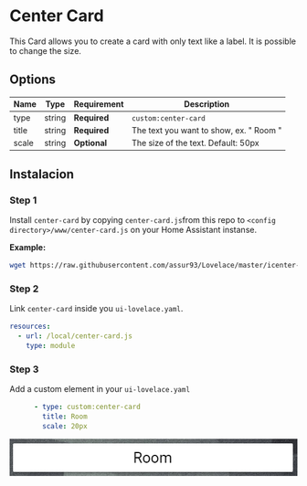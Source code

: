# Center Card

This Card allows you to create a card with only text like a label. It is possible to change the size.


## Options

| Name | Type | Requirement | Description
| ---- | ---- | ------- | -----------
| type | string | **Required** | `custom:center-card`
| title | string | **Required** | The text you want to show, ex. " Room "
| scale | string | **Optional** | The size of the text. Default: 50px

## Instalacion

### Step 1

Install `center-card` by copying `center-card.js`from this repo to `<config directory>/www/center-card.js` on your Home Assistant instanse.

**Example:**

```bash
wget https://raw.githubusercontent.com/assur93/Lovelace/master/icenter-card/center-card.js
```

### Step 2

Link `center-card` inside you `ui-lovelace.yaml`.

```yaml
resources:
  - url: /local/center-card.js
    type: module
```

### Step 3

Add a custom element in your `ui-lovelace.yaml`

```yaml
      - type: custom:center-card
        title: Room
        scale: 20px
```

![example](example.png)
